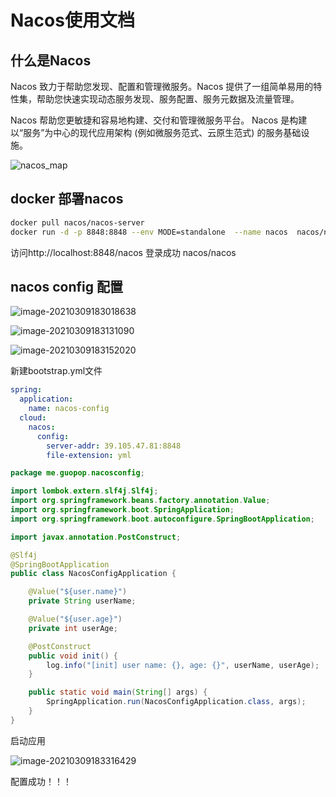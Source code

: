# Nacos使用文档

## 什么是Nacos

Nacos 致力于帮助您发现、配置和管理微服务。Nacos 提供了一组简单易用的特性集，帮助您快速实现动态服务发现、服务配置、服务元数据及流量管理。

Nacos 帮助您更敏捷和容易地构建、交付和管理微服务平台。 Nacos 是构建以“服务”为中心的现代应用架构 (例如微服务范式、云原生范式) 的服务基础设施。



![nacos_map](https://guopop.oss-cn-beijing.aliyuncs.com/img/nacosMap.jpg)

## docker 部署nacos

```sh
docker pull nacos/nacos-server
docker run -d -p 8848:8848 --env MODE=standalone  --name nacos  nacos/nacos-server
```

访问http://localhost:8848/nacos  登录成功 nacos/nacos

## nacos config 配置

![image-20210309183018638](https://guopop.oss-cn-beijing.aliyuncs.com/img/image-20210309183018638.png)

![image-20210309183131090](D:\file\md_file\guopop.github.io\images\image-20210309183131090.png)

![image-20210309183152020](D:\file\md_file\guopop.github.io\images\image-20210309183152020.png)

新建bootstrap.yml文件

```yaml
spring:
  application:
    name: nacos-config
  cloud:
    nacos:
      config:
        server-addr: 39.105.47.81:8848
        file-extension: yml
```

```java
package me.guopop.nacosconfig;

import lombok.extern.slf4j.Slf4j;
import org.springframework.beans.factory.annotation.Value;
import org.springframework.boot.SpringApplication;
import org.springframework.boot.autoconfigure.SpringBootApplication;

import javax.annotation.PostConstruct;

@Slf4j
@SpringBootApplication
public class NacosConfigApplication {

	@Value("${user.name}")
	private String userName;

	@Value("${user.age}")
	private int userAge;

	@PostConstruct
	public void init() {
		log.info("[init] user name: {}, age: {}", userName, userAge);
	}

	public static void main(String[] args) {
		SpringApplication.run(NacosConfigApplication.class, args);
	}
}
```

启动应用

![image-20210309183316429](D:\file\md_file\guopop.github.io\images\image-20210309183316429.png)

配置成功！！！